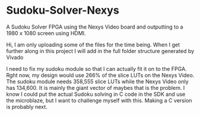 # Sudoku-Solver-Nexys
A Sudoku Solver FPGA using the Nexys Video board and outputting to a 1980 x 1080 screen using HDMI.

Hi, I am only uploading some of the files for the time being. When I get further along in this project I will add in the full folder structure generated by Vivado

I need to fix my sudoku module so that I can actually fit it on to the FPGA. Rght now, my design would use 266% of the slice LUTs on the Nexys Video. The sudoku module needs 358,555 slice LUTs while the Nexys Video only has 134,600. It is mainly the giant vector of maybes that is the problem. 
I know I could put the actual Sudoku solving in C code in the SDK and use the microblaze, but I want to challenge myself with this. Making a C version is probably next.
